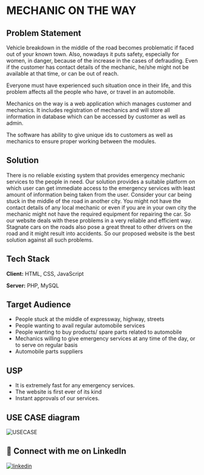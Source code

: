 
# MECHANIC ON THE WAY




## Problem Statement

Vehicle breakdown in the middle of the road becomes problematic if faced out of your known town. Also, nowadays it puts safety, especially for women, in danger, because of the increase in the cases of defrauding.
 Even if the customer has contact details of the mechanic, he/she might not be available at that time, or can be out of reach. 

Everyone must have experienced such situation once in their life, and this problem affects all the people who have, or travel in an automobile. 

Mechanics on the way is a web application which manages customer and mechanics. It includes registration of mechanics and will store all information in database which can be accessed by customer as well as admin.

 The software has ability to give unique ids to customers as well as mechanics to ensure proper working between the modules. 

## Solution

There is no reliable existing system that provides emergency mechanic services to the people in need. Our solution provides a suitable platform on which user can get immediate access to the emergency services with least amount of information being taken from the user. Consider your car being stuck in the middle of the road in another city. You might not have the contact details of any local mechanic or even if you are in your own city the mechanic might not have the required equipment for repairing the car. So our website deals with these problems in a very reliable and efficient way. Stagnate cars on the roads also pose a great threat to other drivers on the road and it might result into accidents. So our proposed website is the best solution against all such problems. 



## Tech Stack

**Client:** HTML, CSS, JavaScript

**Server:** PHP, MySQL

## Target Audience

- People stuck at the middle of expressway, highway, streets
- People wanting to avail regular automobile services
- People wanting to buy products/ spare parts related to automobile
- Mechanics willing to give emergency services at any time of the day, or to serve on regular basis
- Automobile parts suppliers

## USP

- It is extremely fast for any emergency services.
- The website is first ever of its kind
- Instant approvals of our services. 

## USE CASE diagram

![USECASE](https://shourya-gupta.github.io/Mechanic-On-The-Way/USECASE.png)


## 🔗 Connect with me on LinkedIn
[![linkedin](https://img.shields.io/badge/linkedin-0A66C2?style=for-the-badge&logo=linkedin&logoColor=white)](https://www.linkedin.com/in/shourya-gupta-38a7791b6/)
